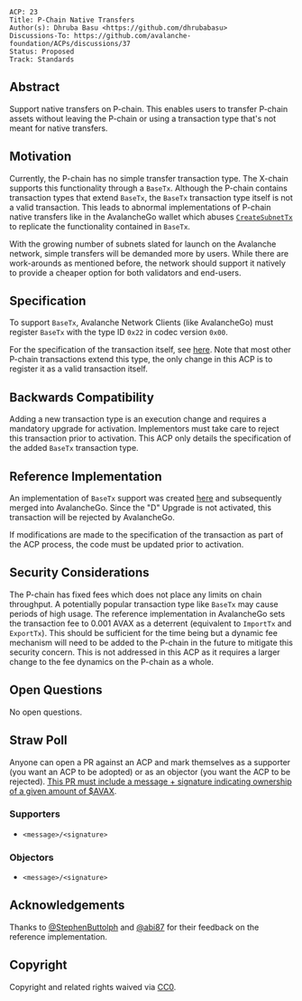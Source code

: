 ```text
ACP: 23
Title: P-Chain Native Transfers
Author(s): Dhruba Basu <https://github.com/dhrubabasu>
Discussions-To: https://github.com/avalanche-foundation/ACPs/discussions/37
Status: Proposed
Track: Standards
```

## Abstract

Support native transfers on P-chain. This enables users to transfer P-chain assets without leaving the P-chain or using a transaction type that's not meant for native transfers.

## Motivation

Currently, the P-chain has no simple transfer transaction type. The X-chain supports this functionality through a `BaseTx`. Although the P-chain contains transaction types that extend `BaseTx`, the `BaseTx` transaction type itself is not a valid transaction. This leads to abnormal implementations of P-chain native transfers like in the AvalancheGo wallet which abuses [`CreateSubnetTx`](https://github.com/ava-labs/avalanchego/blob/v1.10.15/wallet/chain/p/builder.go#L54-L63) to replicate the functionality contained in `BaseTx`.

With the growing number of subnets slated for launch on the Avalanche network, simple transfers will be demanded more by users. While there are work-arounds as mentioned before, the network should support it natively to provide a cheaper option for both validators and end-users.

## Specification

To support `BaseTx`, Avalanche Network Clients (like AvalancheGo) must register `BaseTx` with the type ID `0x22` in codec version `0x00`.

For the specification of the transaction itself, see [here](https://github.com/ava-labs/avalanchego/blob/v1.10.15/vms/platformvm/txs/base_tx.go#L29). Note that most other P-chain transactions extend this type, the only change in this ACP is to register it as a valid transaction itself.

## Backwards Compatibility

Adding a new transaction type is an execution change and requires a mandatory upgrade for activation. Implementors must take care to reject this transaction prior to activation. This ACP only details the specification of the added `BaseTx` transaction type.

## Reference Implementation

An implementation of `BaseTx` support was created [here](https://github.com/ava-labs/avalanchego/pull/2232) and subsequently merged into AvalancheGo. Since the "D" Upgrade is not activated, this transaction will be rejected by AvalancheGo.

If modifications are made to the specification of the transaction as part of the ACP process, the code must be updated prior to activation.

## Security Considerations

The P-chain has fixed fees which does not place any limits on chain throughput. A potentially popular transaction type like `BaseTx` may cause periods of high usage. The reference implementation in AvalancheGo sets the transaction fee to 0.001 AVAX as a deterrent (equivalent to `ImportTx` and `ExportTx`). This should be sufficient for the time being but a dynamic fee mechanism will need to be added to the P-chain in the future to mitigate this security concern. This is not addressed in this ACP as it requires a larger change to the fee dynamics on the P-chain as a whole.

## Open Questions

No open questions.

## Straw Poll

Anyone can open a PR against an ACP and mark themselves as a supporter (you want an ACP to be adopted) or as an objector (you want the ACP to be rejected). [This PR must include a message + signature indicating ownership of a given amount of $AVAX](https://github.com/avalanche-foundation/ACPs#acp-straw-poll).

### Supporters
* `<message>/<signature>`

### Objectors
* `<message>/<signature>`

## Acknowledgements

Thanks to [@StephenButtolph](https://github.com/StephenButtolph) and [@abi87](https://github.com/abi87) for their feedback on the reference implementation.

## Copyright

Copyright and related rights waived via [CC0](https://creativecommons.org/publicdomain/zero/1.0/).